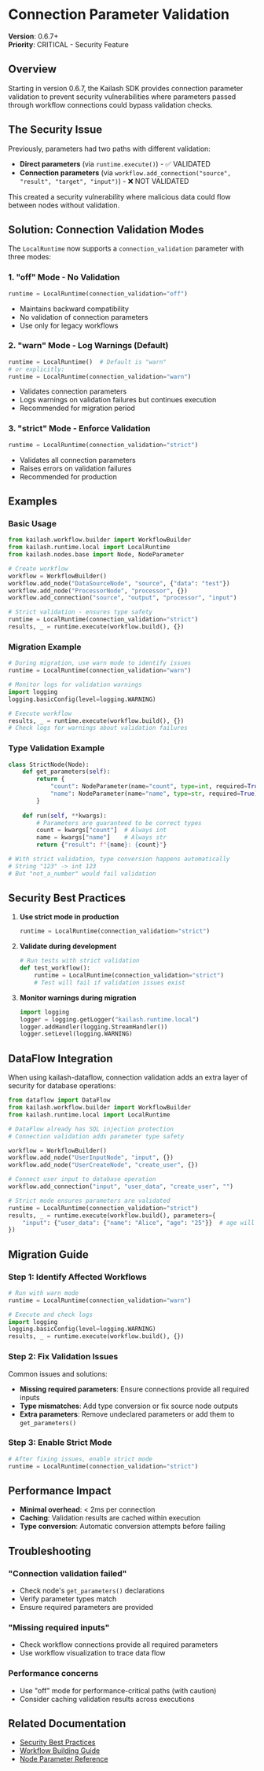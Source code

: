 # Connection Parameter Validation

**Version**: 0.6.7+  
**Priority**: CRITICAL - Security Feature  

## Overview

Starting in version 0.6.7, the Kailash SDK provides connection parameter validation to prevent security vulnerabilities where parameters passed through workflow connections could bypass validation checks.

## The Security Issue

Previously, parameters had two paths with different validation:
- **Direct parameters** (via `runtime.execute()`) - ✅ VALIDATED
- **Connection parameters** (via `workflow.add_connection("source", "result", "target", "input")`) - ❌ NOT VALIDATED

This created a security vulnerability where malicious data could flow between nodes without validation.

## Solution: Connection Validation Modes

The `LocalRuntime` now supports a `connection_validation` parameter with three modes:

### 1. "off" Mode - No Validation
```python
runtime = LocalRuntime(connection_validation="off")
```
- Maintains backward compatibility
- No validation of connection parameters
- Use only for legacy workflows

### 2. "warn" Mode - Log Warnings (Default)
```python
runtime = LocalRuntime()  # Default is "warn"
# or explicitly:
runtime = LocalRuntime(connection_validation="warn")
```
- Validates connection parameters
- Logs warnings on validation failures but continues execution
- Recommended for migration period

### 3. "strict" Mode - Enforce Validation
```python
runtime = LocalRuntime(connection_validation="strict")
```
- Validates all connection parameters
- Raises errors on validation failures
- Recommended for production

## Examples

### Basic Usage
```python
from kailash.workflow.builder import WorkflowBuilder
from kailash.runtime.local import LocalRuntime
from kailash.nodes.base import Node, NodeParameter

# Create workflow
workflow = WorkflowBuilder()
workflow.add_node("DataSourceNode", "source", {"data": "test"})
workflow.add_node("ProcessorNode", "processor", {})
workflow.add_connection("source", "output", "processor", "input")

# Strict validation - ensures type safety
runtime = LocalRuntime(connection_validation="strict")
results, _ = runtime.execute(workflow.build(), {})
```

### Migration Example
```python
# During migration, use warn mode to identify issues
runtime = LocalRuntime(connection_validation="warn")

# Monitor logs for validation warnings
import logging
logging.basicConfig(level=logging.WARNING)

# Execute workflow
results, _ = runtime.execute(workflow.build(), {})
# Check logs for warnings about validation failures
```

### Type Validation Example
```python
class StrictNode(Node):
    def get_parameters(self):
        return {
            "count": NodeParameter(name="count", type=int, required=True),
            "name": NodeParameter(name="name", type=str, required=True)
        }
    
    def run(self, **kwargs):
        # Parameters are guaranteed to be correct types
        count = kwargs["count"]  # Always int
        name = kwargs["name"]    # Always str
        return {"result": f"{name}: {count}"}

# With strict validation, type conversion happens automatically
# String "123" -> int 123
# But "not_a_number" would fail validation
```

## Security Best Practices

1. **Use strict mode in production**
   ```python
   runtime = LocalRuntime(connection_validation="strict")
   ```

2. **Validate during development**
   ```python
   # Run tests with strict validation
   def test_workflow():
       runtime = LocalRuntime(connection_validation="strict")
       # Test will fail if validation issues exist
   ```

3. **Monitor warnings during migration**
   ```python
   import logging
   logger = logging.getLogger("kailash.runtime.local")
   logger.addHandler(logging.StreamHandler())
   logger.setLevel(logging.WARNING)
   ```

## DataFlow Integration

When using kailash-dataflow, connection validation adds an extra layer of security for database operations:

```python
from dataflow import DataFlow
from kailash.workflow.builder import WorkflowBuilder
from kailash.runtime.local import LocalRuntime

# DataFlow already has SQL injection protection
# Connection validation adds parameter type safety

workflow = WorkflowBuilder()
workflow.add_node("UserInputNode", "input", {})
workflow.add_node("UserCreateNode", "create_user", {})

# Connect user input to database operation
workflow.add_connection("input", "user_data", "create_user", "")

# Strict mode ensures parameters are validated
runtime = LocalRuntime(connection_validation="strict")
results, _ = runtime.execute(workflow.build(), parameters={
    "input": {"user_data": {"name": "Alice", "age": "25"}}  # age will be converted to int
})
```

## Migration Guide

### Step 1: Identify Affected Workflows
```python
# Run with warn mode
runtime = LocalRuntime(connection_validation="warn")

# Execute and check logs
import logging
logging.basicConfig(level=logging.WARNING)
results, _ = runtime.execute(workflow.build(), {})
```

### Step 2: Fix Validation Issues
Common issues and solutions:
- **Missing required parameters**: Ensure connections provide all required inputs
- **Type mismatches**: Add type conversion or fix source node outputs
- **Extra parameters**: Remove undeclared parameters or add them to `get_parameters()`

### Step 3: Enable Strict Mode
```python
# After fixing issues, enable strict mode
runtime = LocalRuntime(connection_validation="strict")
```

## Performance Impact

- **Minimal overhead**: < 2ms per connection
- **Caching**: Validation results are cached within execution
- **Type conversion**: Automatic conversion attempts before failing

## Troubleshooting

### "Connection validation failed"
- Check node's `get_parameters()` declarations
- Verify parameter types match
- Ensure required parameters are provided

### "Missing required inputs"
- Check workflow connections provide all required parameters
- Use workflow visualization to trace data flow

### Performance concerns
- Use "off" mode for performance-critical paths (with caution)
- Consider caching validation results across executions

## Related Documentation
- [Security Best Practices](../enterprise/security-patterns.md)
- [Workflow Building Guide](../workflows/workflow-building-guide.md)
- [Node Parameter Reference](../nodes/node-parameter-reference.md)